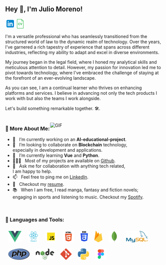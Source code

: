 ## Hey 👋, I'm Julio Moreno!

<a href='https://www.linkedin.com/in/juliomoren0/' target="_blank"><img align='left' alt="linkedin" src="./img/icons8-linkedin-96.png" height='32px'/></a>
<a href='https://drive.google.com/file/d/1hm-7il5zPCx9suybldwJRLtwozrw4y3F/view?usp=drive_link' target="_blank"><img align='left' alt="cv" src="./img/icons8-cv-64.png" height='32px'/></a>
<br/>
<br/>

I'm a versatile professional who has seamlessly transitioned from the structured world of law to the dynamic realm of technology. Over the years, I've garnered a rich tapestry of experience that spans across different industries, reflecting my ability to adapt and excel in diverse environments.

My journey began in the legal field, where I honed my analytical skills and meticulous attention to detail. However, my passion for innovation led me to pivot towards technology, where I've embraced the challenge of staying at the forefront of an ever-evolving landscape.

As you can see, I am a continual learner who thrives on enhancing platforms and services. I believe in advancing not only the tech products I work with but also the teams I work alongside.

Let's build something remarkable together. 🛠️.
<br/>
<br/>

<img align="right" alt="GIF" src="https://raw.githubusercontent.com/rahul-jha98/rahul-jha98/main/techstack.gif" width="360px"/>
  
### 🧐 More About Me:

- 🔭 &nbsp; I’m currently working on an **AI-educational-project**.
- 🤝 &nbsp; I’m looking to collaborate on **Blockchain** technology,<br> especially in development and applications.
- 🌱 &nbsp; I’m currently learning **Vue** and **Python**.
- 👨🏻‍💻 &nbsp; Most of my projects are available on [Github](https://github.com/Dokh0?tab=repositories).
- 💬 &nbsp; Ask me for collaboration with anything tech related, <br> I am happy to help.
- 📫 &nbsp; Feel free to ping me on [LinkedIn](https://www.linkedin.com/in/juliomoren0/).
- 📝 &nbsp; Checkout my [resume](https://drive.google.com/file/d/1hm-7il5zPCx9suybldwJRLtwozrw4y3F/view?usp=drive_link).
- 📚 &nbsp; When I am free, I read manga, fantasy and fiction novels; <br>engaging in sports and listening to music. Checkout my [Spotify](https://open.spotify.com/user/11128023431?si=2ee2e893ad794724).

<br>

### 🔨 Languages and Tools:

<a href="https://vuejs.org/" target="_blank"> <img align="left" src="./img/vue.png" alt="vue" height="36px" style="margin: 10px;"/> </a>
<a href="https://react.dev/" target="_blank"> <img align="left" src="./img/react.png" alt="react" height="36px" style="margin: 10px;"/> </a>
<a href="https://www.javascript.com/" target="_blank"> <img align="left" alt="javascript" height ="36px" src="./img/javascript.png" style="margin: 10px;"> </a>
<a href="hhttps://html.spec.whatwg.org/" target="_blank"><img align="left" alt="html" height ="36px" src="./img/html.png" style="margin: 10px;"></a>
<a href="https://www.w3.org/TR/CSS/#css" target="_blank"><img align="left" alt="css" height ="36px" src="./img/css.png" style="margin: 10px;"></a>
<a href="https://firebase.google.com/" target="_blank"> <img align="left" src="./img/firebase.png" alt="firebase" height ="36px" style="margin: 10px;"/> </a>
<a href="https://www.mongodb.com/" target="_blank"> <img align="left" alt="mongodb" height ="36px"  src="./img/mongodbleaf.svg" style="margin: 10px;"> </a>
<a href="https://www.mysql.com/" target="_blank"><img align="left" alt="mysql" height ="36px" src="./img/mysql.png" style="margin: 10px;"></a>
<a href="https://www.php.net/" target="_blank"> <img align="left" alt="php" height ="36px" src="./img/php.png" style="margin: 10px;"></a>
<a href="https://nodejs.org/" target="_blank"><img align="left" alt="nodejs" height ="36px" src="./img/nodejs.png" style="margin: 10px;"></a>
<a href="https://git-scm.com/" target="_blank"> <img src="./img/git.png" align="left" alt="git" height='36px' style="margin: 10px;"/> </a>
<a href="https://www.figma.com/" target="_blank"> <img src="./img/figma.png" alt="figma" height='36px' style="margin: 10px;"/> </a>
<a href="https://www.python.org" target="_blank"><img align="left" alt="Python" style="margin: 10px;" height ="36px" src="./img/python.png"></a>

<br>

<!-- ### 📊 Github Stats
<a href='https://github.com/rahul-jha98/github-stats-transparent'>

![Stats Overview](https://raw.githubusercontent.com/rahul-jha98/github-stats-transparent/output/generated/overview.svg)
![Most Used Languages](https://raw.githubusercontent.com/rahul-jha98/github-stats-transparent/output/generated/languages.svg)

</a>

<br>

### 🛠️ My Projects
<a href="https://github.com/rahul-jha98/Artistify.ai" target="_blank"> <img alt="artistify" src="./projects/artistify.svg" height="68" align="left"> </a>
<a href="https://github.com/rahul-jha98/sheets-database" target="_blank"> <img alt="sheetsdatabase" src="./projects/sheetsdatabase.svg"  height="68" align="left"> </a>
<a href="https://github.com/rahul-jha98/README_icons" target="_blank"> <img alt="readmeicons" src="./projects/readmeicons.svg" height="68" align="left"> </a>
<a href="https://github.com/rahul-jha98/PasswordKeeper" target="_blank"> <img alt="passwordkeeper" src="./projects/passwordkeeper.svg" height="68" align="left"> </a>
<a href="https://github.com/rahul-jha98/PasswordKeeper" target="_blank"> <img alt="oxytracker" src="./projects/oxytracker.svg" height="68" align="left"> </a>
<a href="https://github.com/rahul-jha98/PasswordKeeper" target="_blank"> <img alt="wavelength" src="./projects/wavelength.svg" height="68" align="left"> </a> -->
